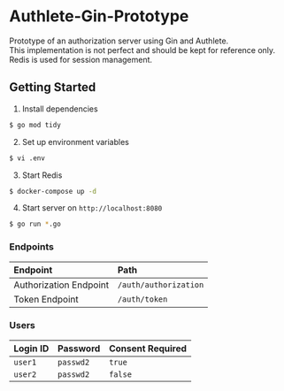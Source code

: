 # Authlete-Gin-Prototype

Prototype of an authorization server using Gin and Authlete.  
This implementation is not perfect and should be kept for reference only.  
Redis is used for session management.

## Getting Started

1. Install dependencies

```sh
$ go mod tidy
```

2. Set up environment variables

```sh
$ vi .env
```

3. Start Redis

```sh
$ docker-compose up -d
```

4. Start server on `http://localhost:8080`

```sh
$ go run *.go
```

### Endpoints

| Endpoint               | Path                  |
| :--------------------- | :-------------------- |
| Authorization Endpoint | `/auth/authorization` |
| Token Endpoint         | `/auth/token`         |

### Users

| Login ID | Password  | Consent Required |
| :------- | :-------- | :--------------- |
| `user1`  | `passwd2` | `true`           |
| `user2`  | `passwd2` | `false`          |
